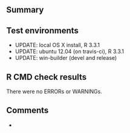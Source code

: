## Summary


## Test environments

* UPDATE: local OS X install, R 3.3.1
* UPDATE: ubuntu 12.04 (on travis-ci), R 3.3.1
* UPDATE: win-builder (devel and release)

## R CMD check results

There were no ERRORs or WARNINGs. 

## Comments

* 

